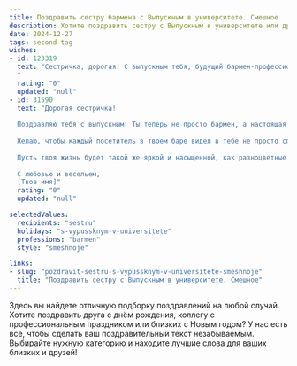 ```yaml
---
title: Поздравить сестру бармена с Выпускным в университете. Смешное
description: Хотите поздравить сестру с Выпускным в университете или другим праздником? Наш ИИ создаст незабываемое поздравление, а вы обязательно выделитесь среди других.  
date: 2024-12-27
tags: second tag
wishes:
- id: 123319
  text: "Сестричка, дорогая! С выпускным тебя, будущий бармен-профессионал!  Пусть твоя жизнь будет такой же яркой, как коктейли, которые ты будешь смешивать, а клиенты – такими же благодарными, как я за твои (иногда сомнительные, но всегда веселые) розыгрыши.  Держись подальше от ядовитых змей, э-э,  имею в виду, от недружелюбных клиентов!  Успехов тебе,  будущая королева коктейлей!  За твой профессиональный успех  — выпьем! (За твой счёт, конечно 😉).
  "
  rating: "0"
  updated: "null"
- id: 31590
  text: "Дорогая сестричка!
  
  Поздравляю тебя с выпускным! Ты теперь не просто бармен, а настоящая магистера коктейльной алхимии!  Пускай твои шейкеры всегда будут заполнены удовольствиями, а капли шприца - вдохновением.
  
  Желаю, чтобы каждый посетитель в твоем баре видел в тебе не просто спасение от скуки, а настоящую волшебницу, способную превратить обычный вечер в уникальный праздник! Не забывай: главное в твоей профессии — это умение держать равновесие, как в жизни, так и за барной стойкой.
  
  Пусть твоя жизнь будет такой же яркой и насыщенной, как разноцветные коктейли, а проблемы растворяются, как сахар в лимонаде. Пусть каждый новый день приносит тебе радость, удивление и, конечно, заказы со щедрыми чаевыми!
  
  С любовью и весельем,
  [Твое имя]"
  rating: "0"
  updated: "null"

selectedValues:
  recipients: "sestru"
  holidays: "s-vypussknym-v-universitete"
  professions: "barmen"
  style: "smeshnoje"

links:
- slug: "pozdravit-sestru-s-vypussknym-v-universitete-smeshnoje"
  title: "Поздравить сестру с Выпускным в университете. Смешное"
---
```


Здесь вы найдете отличную подборку поздравлений на любой случай.
Хотите поздравить друга с днём рождения, коллегу с профессиональным праздником или близких с Новым годом? У нас есть всё, чтобы сделать ваш поздравительный текст незабываемым. Выбирайте нужную категорию и находите лучшие слова для ваших близких и друзей!
